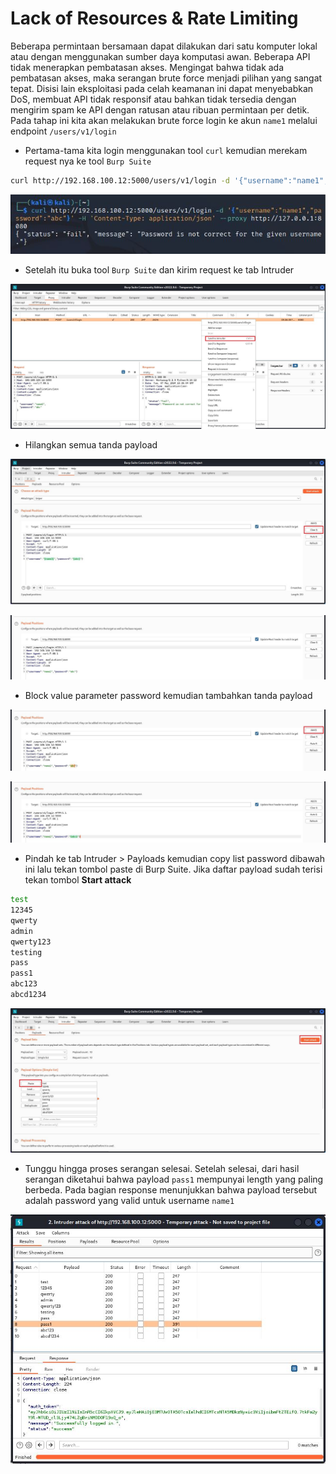 # Lack of Resources & Rate Limiting
Beberapa permintaan bersamaan dapat dilakukan dari satu komputer lokal atau dengan menggunakan sumber daya komputasi awan. Beberapa API tidak menerapkan pembatasan akses. Mengingat bahwa tidak ada pembatasan akses, maka serangan brute force menjadi pilihan yang sangat tepat. Disisi lain eksploitasi pada celah keamanan ini dapat menyebabkan DoS, membuat API tidak responsif atau bahkan tidak tersedia dengan mengirim spam ke API dengan ratusan atau ribuan permintaan per detik. Pada tahap ini kita akan melakukan brute force login ke akun `name1` melalui endpoint `/users/v1/login`
- Pertama-tama kita login menggunakan tool `curl` kemudian merekam request nya ke tool `Burp Suite`
```sh
curl http://192.168.100.12:5000/users/v1/login -d '{"username":"name1","password":"abc"}' -H 'Content-Type: application/json' --proxy http://127.0.0.1:8080
```

![alt text](https://github.com/rahardian-dwi-saputra/vampi-walkthrough/blob/main/assets/rate%20limiting/rate%20limiting%201.JPG)

- Setelah itu buka tool `Burp Suite` dan kirim request ke tab Intruder

![alt text](https://github.com/rahardian-dwi-saputra/vampi-walkthrough/blob/main/assets/rate%20limiting/rate%20limiting%202.JPG)

- Hilangkan semua tanda payload

![alt text](https://github.com/rahardian-dwi-saputra/vampi-walkthrough/blob/main/assets/rate%20limiting/rate%20limiting%203.JPG)

![alt text](https://github.com/rahardian-dwi-saputra/vampi-walkthrough/blob/main/assets/rate%20limiting/rate%20limiting%204.JPG)

- Block value parameter password kemudian tambahkan tanda payload

![alt text](https://github.com/rahardian-dwi-saputra/vampi-walkthrough/blob/main/assets/rate%20limiting/rate%20limiting%205.JPG)

![alt text](https://github.com/rahardian-dwi-saputra/vampi-walkthrough/blob/main/assets/rate%20limiting/rate%20limiting%206.JPG)

- Pindah ke tab Intruder > Payloads kemudian copy list password dibawah ini lalu tekan tombol paste di Burp Suite. Jika daftar payload sudah terisi tekan tombol **Start attack** 
```sh
test
12345
qwerty
admin
qwerty123
testing
pass
pass1
abc123
abcd1234
```

![alt text](https://github.com/rahardian-dwi-saputra/vampi-walkthrough/blob/main/assets/rate%20limiting/rate%20limiting%207.JPG)

- Tunggu hingga proses serangan selesai. Setelah selesai, dari hasil serangan diketahui bahwa payload `pass1` mempunyai length yang paling berbeda. Pada bagian response menunjukkan bahwa payload tersebut adalah password yang valid untuk username `name1`

![alt text](https://github.com/rahardian-dwi-saputra/vampi-walkthrough/blob/main/assets/rate%20limiting/rate%20limiting%208.JPG)